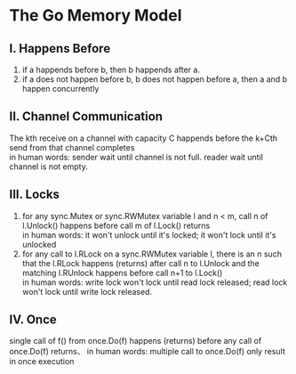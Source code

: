 # The Go Memory Model
## I. Happens Before
1. if a happends before b, then b happends after a.
2. if a does not happen before b, b does not happen before a, then a and b happen concurrently
## II. Channel Communication
The kth receive on a channel with capacity C happends before the k+Cth send from that channel completes\
in human words: sender wait until channel is not full. reader wait until channel is not empty.
## III. Locks
1. for any sync.Mutex or sync.RWMutex variable l and n < m, call n of l.Unlock() happens before call m of l.Lock() returns \
in human words: it won't unlock until it's locked; it won't lock until it's unlocked
2. for any call to l.RLock on a sync.RWMutex variable l, there is an n such that the l.RLock happens (returns) after call n to l.Unlock and the matching l.RUnlock happens before call n+1 to l.Lock() \
in human words: write lock won't lock until read lock released; read lock won't lock until write lock released.
## IV. Once
single call of f() from once.Do(f) happens (returns) before any call of once.Do(f) returns、
in human words: multiple call to once.Do(f) only result in once execution